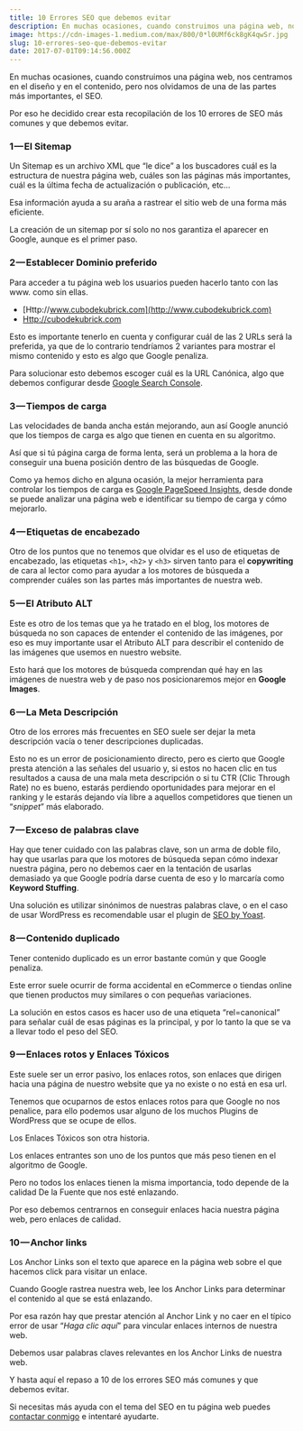 ```yaml
---
title: 10 Errores SEO que debemos evitar
description: En muchas ocasiones, cuando construimos una página web, nos centramos en el diseño y en el contenido, pero nos olvidamos de una de las…
image: https://cdn-images-1.medium.com/max/800/0*l0UMf6ck8gK4qwSr.jpg
slug: 10-errores-seo-que-debemos-evitar
date: 2017-07-01T09:14:56.000Z
---
```


En muchas ocasiones, cuando construimos una página web, nos centramos en el diseño y en el contenido, pero nos olvidamos de una de las partes más importantes, el SEO.

Por eso he decidido crear esta recopilación de los 10 errores de SEO más comunes y que debemos evitar.

### 1 — El Sitemap

Un Sitemap es un archivo XML que “le dice” a los buscadores cuál es la estructura de nuestra página web, cuáles son las páginas más importantes, cuál es la última fecha de actualización o publicación, etc…

Esa información ayuda a su araña a rastrear el sitio web de una forma más eficiente.

La creación de un sitemap por sí solo no nos garantiza el aparecer en Google, aunque es el primer paso.

### 2 — Establecer Dominio preferido

Para acceder a tu página web los usuarios pueden hacerlo tanto con las www. como sin ellas.

- [Http://www.cubodekubrick.com](http://www.cubodekubrick.com)
- [Http://cubodekubrick.com](http://cubodekubrick.com)

Esto es importante tenerlo en cuenta y configurar cuál de las 2 URLs será la preferida, ya que de lo contrario tendríamos 2 variantes para mostrar el mismo contenido y esto es algo que Google penaliza.

Para solucionar esto debemos escoger cuál es la URL Canónica, algo que debemos configurar desde [Google Search Console](https://www.google.com/webmasters/tools/home).

### 3 — Tiempos de carga

Las velocidades de banda ancha están mejorando, aun así Google anunció que los tiempos de carga es algo que tienen en cuenta en su algoritmo.

Así que si tú página carga de forma lenta, será un problema a la hora de conseguir una buena posición dentro de las búsquedas de Google.

Como ya hemos dicho en alguna ocasión, la mejor herramienta para controlar los tiempos de carga es [Google PageSpeed Insights](https://www.cubodekubrick.com/blog/blog/medir-la-velocidad-web), desde donde se puede analizar una página web e identificar su tiempo de carga y cómo mejorarlo.

### 4 — Etiquetas de encabezado

Otro de los puntos que no tenemos que olvidar es el uso de etiquetas de encabezado, las etiquetas `<h1>`, `<h2>` y `<h3>` sirven tanto para el **copywriting** de cara al lector como para ayudar a los motores de búsqueda a comprender cuáles son las partes más importantes de nuestra web.

### 5 — El Atributo ALT

Este es otro de los temas que ya he tratado en el blog, los motores de búsqueda no son capaces de entender el contenido de las imágenes, por eso es muy importante usar el Atributo ALT para describir el contenido de las imágenes que usemos en nuestro website.

Esto hará que los motores de búsqueda comprendan qué hay en las imágenes de nuestra web y de paso nos posicionaremos mejor en **Google Images**.

### 6 — La Meta Descripción

Otro de los errores más frecuentes en SEO suele ser dejar la meta descripción vacía o tener descripciones duplicadas.

Esto no es un error de posicionamiento directo, pero es cierto que Google presta atención a las señales del usuario y, si estos no hacen clic en tus resultados a causa de una mala meta descripción o si tu CTR (Clic Through Rate) no es bueno, estarás perdiendo oportunidades para mejorar en el ranking y le estarás dejando vía libre a aquellos competidores que tienen un “*snippet*” más elaborado.

### 7 — Exceso de palabras clave

Hay que tener cuidado con las palabras clave, son un arma de doble filo, hay que usarlas para que los motores de búsqueda sepan cómo indexar nuestra página, pero no debemos caer en la tentación de usarlas demasiado ya que Google podría darse cuenta de eso y lo marcaría como **Keyword Stuffing**.

Una solución es utilizar sinónimos de nuestras palabras clave, o en el caso de usar WordPress es recomendable usar el plugin de [SEO by Yoast](https://wordpress.org/plugins/wordpress-seo/).

### 8 — Contenido duplicado

Tener contenido duplicado es un error bastante común y que Google penaliza.

Este error suele ocurrir de forma accidental en eCommerce o tiendas online que tienen productos muy similares o con pequeñas variaciones.

La solución en estos casos es hacer uso de una etiqueta “rel=canonical” para señalar cuál de esas páginas es la principal, y por lo tanto la que se va a llevar todo el peso del SEO.

### 9 — Enlaces rotos y Enlaces Tóxicos

Este suele ser un error pasivo, los enlaces rotos, son enlaces que dirigen hacia una página de nuestro website que ya no existe o no está en esa url.

Tenemos que ocuparnos de estos enlaces rotos para que Google no nos penalice, para ello podemos usar alguno de los muchos Plugins de WordPress que se ocupe de ellos.

Los Enlaces Tóxicos son otra historia.

Los enlaces entrantes son uno de los puntos que más peso tienen en el algoritmo de Google.

Pero no todos los enlaces tienen la misma importancia, todo depende de la calidad De la Fuente que nos esté enlazando.

Por eso debemos centrarnos en conseguir enlaces hacia nuestra página web, pero enlaces de calidad.

### 10 — Anchor links

Los Anchor Links son el texto que aparece en la página web sobre el que hacemos click para visitar un enlace.

Cuando Google rastrea nuestra web, lee los Anchor Links para determinar el contenido al que se está enlazando.

Por esa razón hay que prestar atención al Anchor Link y no caer en el típico error de usar “*Haga clic aquí*” para vincular enlaces internos de nuestra web.

Debemos usar palabras claves relevantes en los Anchor Links de nuestra web.

Y hasta aquí el repaso a 10 de los errores SEO más comunes y que debemos evitar.

Si necesitas más ayuda con el tema del SEO en tu página web puedes [contactar conmigo](https://ajra.es/contactar/) e intentaré ayudarte.
